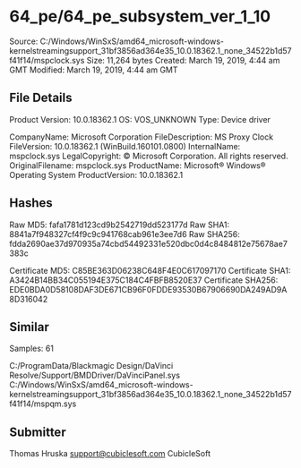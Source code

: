 64_pe/64_pe_subsystem_ver_1_10
==============================

Source:  C:/Windows/WinSxS/amd64_microsoft-windows-kernelstreamingsupport_31bf3856ad364e35_10.0.18362.1_none_34522b1d57f41f14/mspclock.sys
Size:  11,264 bytes
Created:  March 19, 2019, 4:44 am GMT
Modified:  March 19, 2019, 4:44 am GMT

File Details
------------

Product Version:  10.0.18362.1
OS:  VOS_UNKNOWN
Type:  Device driver

CompanyName:  Microsoft Corporation
FileDescription:  MS Proxy Clock
FileVersion:  10.0.18362.1 (WinBuild.160101.0800)
InternalName:  mspclock.sys
LegalCopyright:  © Microsoft Corporation. All rights reserved.
OriginalFilename:  mspclock.sys
ProductName:  Microsoft® Windows® Operating System
ProductVersion:  10.0.18362.1

Hashes
------

Raw MD5:  fafa1781d123cd9b2542719dd523177d
Raw SHA1:  8841a7f948327cf4f9c9c941768cab961e3ee7d6
Raw SHA256:  fdda2690ae37d970935a74cbd54492331e520dbc0d4c8484812e75678ae7383c

Certificate MD5:  C85BE363D06238C648F4E0C617097170
Certificate SHA1:  A3424B14BB34C055194E375C184C4FBFB8520E37
Certificate SHA256:  EDE0BDA0D58108DAF3DE671CB96F0FDDE93530B67906690DA249AD9A8D316042

Similar
-------

Samples:  61

C:/ProgramData/Blackmagic Design/DaVinci Resolve/Support/BMDDriver/DaVinciPanel.sys
C:/Windows/WinSxS/amd64_microsoft-windows-kernelstreamingsupport_31bf3856ad364e35_10.0.18362.1_none_34522b1d57f41f14/mspqm.sys

Submitter
---------

Thomas Hruska
support@cubiclesoft.com
CubicleSoft
